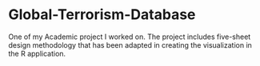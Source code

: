 # Global-Terrorism-Database
One of my Academic project I worked on. The project includes five-sheet design methodology that has been adapted in creating the visualization in the R application. 

